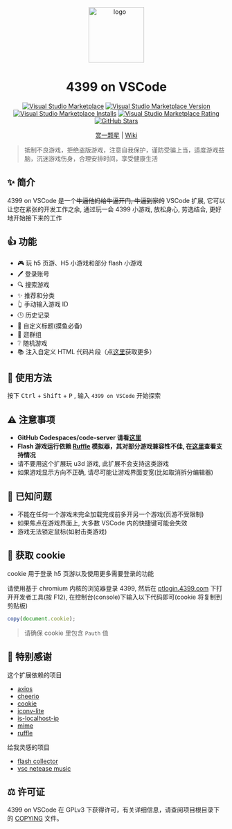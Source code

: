 <div align="center">

<img width="128" src="https://dsy4567.github.io/icon.png" alt="logo" title="logo" />

<h1 align="center">4399 on VSCode</h1>

[![Visual Studio Marketplace](https://img.shields.io/badge/Visual%20Studio-Marketplace-007acc.svg?style=flat-square)](https://marketplace.visualstudio.com/items?itemName=dsy4567.4399-on-vscode)
[![Visual Studio Marketplace Version](https://img.shields.io/visual-studio-marketplace/v/dsy4567.4399-on-vscode.svg?style=flat-square)](https://marketplace.visualstudio.com/items?itemName=dsy4567.4399-on-vscode)
[![Visual Studio Marketplace Installs](https://img.shields.io/visual-studio-marketplace/i/dsy4567.4399-on-vscode.svg?style=flat-square)](https://marketplace.visualstudio.com/items?itemName=dsy4567.4399-on-vscode)
[![Visual Studio Marketplace Rating](https://img.shields.io/visual-studio-marketplace/stars/dsy4567.4399-on-vscode.svg?style=flat-square)](https://marketplace.visualstudio.com/items?itemName=dsy4567.4399-on-vscode)
[![GitHub Stars](https://img.shields.io/github/stars/dsy4567/4399-on-vscode.svg?style=flat-square)](https://github.com/dsy4567/4399-on-vscode)

</div>

<div align="center">

[赏一颗星](https://github.com/dsy4567/4399-on-vscode) | [Wiki](https://github.com/dsy4567/4399-on-vscode/wiki)

</div>

> 抵制不良游戏，拒绝盗版游戏，注意自我保护，谨防受骗上当，适度游戏益脑，沉迷游戏伤身，合理安排时间，享受健康生活

## ✨ 简介

4399 on VSCode 是一个~~牛逼他妈给牛逼开门, 牛逼到家的~~ VSCode 扩展, 它可以让您在紧张的开发工作之余, 通过玩一会 4399 小游戏, 放松身心, 劳逸结合, 更好地开始接下来的工作

## 👍 功能

-   🎮 玩 h5 页游、H5 小游戏和部分 flash 小游戏
-   🖊 登录账号
-   🔍 搜索游戏
-   ✨ 推荐和分类
-   👆 手动输入游戏 ID
-   🕒 历史记录
-   🔧 自定义标题(摸鱼必备)
-   💬 逛群组
-   ❔ 随机游戏
-   📚 注入自定义 HTML 代码片段（点[这里](https://dsy4567.github.io/4ov-scripts/)获取更多）

## 🔨 使用方法

按下 <kbd>Ctrl</kbd> + <kbd>Shift</kbd> + <kbd>P</kbd> , 输入 `4399 on VSCode`
开始探索

## ⚠️ 注意事项

-   **GitHub Codespaces/code-server 请看[这里](https://github.com/dsy4567/4399-on-vscode/wiki/%E8%BF%9C%E7%A8%8B%E5%BC%80%E5%8F%91%E7%9B%B8%E5%85%B3)**
-   **Flash 游戏运行依赖 [Ruffle](https://github.com/ruffle-rs/ruffle) 模拟器，其对部分游戏兼容性不佳, 在[这里](https://ruffle.rs/#compatibility)查看支持情况**
-   请不要用这个扩展玩 u3d 游戏, 此扩展不会支持这类游戏
-   如果游戏显示方向不正确, 请尽可能让游戏界面变宽(比如取消拆分编辑器)

## 📢 已知问题

-   不能在任何一个游戏未完全加载完成前多开另一个游戏(页游不受限制)
-   如果焦点在游戏界面上, 大多数 VSCode 内的快捷键可能会失效
-   游戏无法锁定鼠标(如射击类游戏)

## 🍪 获取 cookie

cookie 用于登录 h5 页游以及使用更多需要登录的功能

请使用基于 chromium 内核的浏览器登录 4399, 然后在 [ptlogin.4399.com](https://ptlogin.4399.com) 下打开开发者工具(按 F12), 在控制台(console)下输入以下代码即可(cookie 将复制到剪贴板)

```javascript
copy(document.cookie);
```

> 请确保 cookie 里包含 `Pauth` 值

## 🤝 特别感谢

这个扩展依赖的项目

-   [axios](https://github.com/axios/axios)
-   [cheerio](https://github.com/cheeriojs/cheerio)
-   [cookie](https://github.com/jshttp/cookie)
-   [iconv-lite](https://github.com/ashtuchkin/iconv-lite)
-   [is-localhost-ip](https://github.com/tinovyatkin/is-localhost-ip)
-   [mime](https://github.com/broofa/mime)
-   [ruffle](https://github.com/ruffle-rs/ruffle)

给我灵感的项目

-   [flash collector](https://github.com/cnotech/flash-collector)
-   [vsc netease music](https://github.com/nondanee/vsc-netease-music)

## ⚖️ 许可证

4399 on VSCode 在 GPLv3 下获得许可，有关详细信息，请查阅项目根目录下的 [COPYING](./COPYING) 文件。
